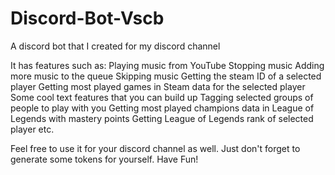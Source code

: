 # Discord-Bot-Vscb
A discord bot that I created for my discord channel

It has features such as:
Playing music from YouTube 
Stopping music
Adding more music to the queue
Skipping music
Getting the steam ID of a selected player
Getting most played games in Steam data for the selected player 
Some cool text features that you can build up
Tagging selected groups of people to play with you
Getting most played champions data in League of Legends with mastery points
Getting League of Legends rank of selected player etc. 

Feel free to use it for your discord channel as well. Just don't forget to generate some tokens for yourself. Have Fun!
